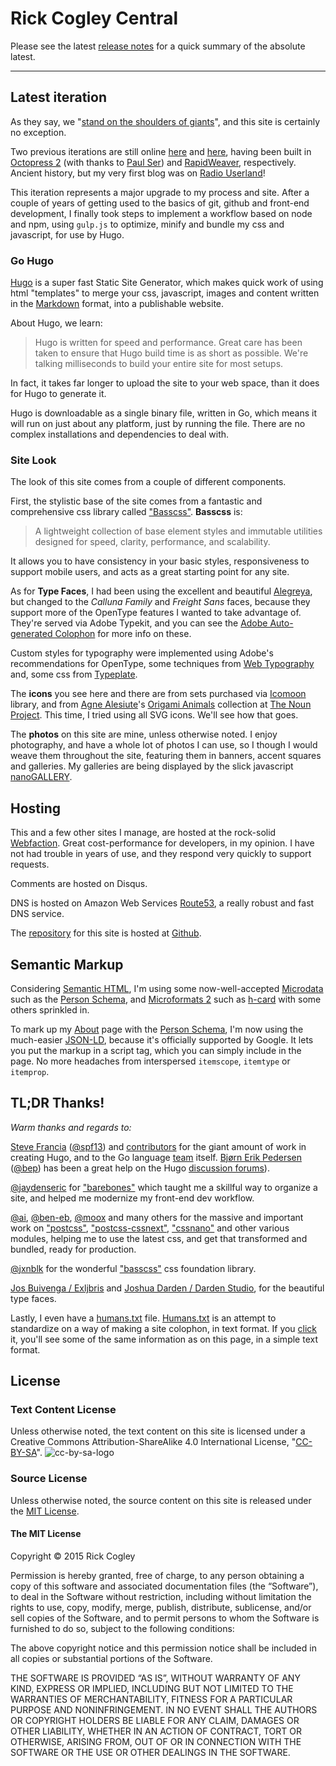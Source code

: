 # Rick Cogley Central

Please see the latest [release notes](https://github.com/RickCogley/RCC-Hugo2015/releases/tag/v2.1.0) for a quick summary of the absolute latest.

* * *

## Latest iteration

As they say, we "[stand on the shoulders of giants](https://en.wikipedia.org/wiki/Standing_on_the_shoulders_of_giants "Wikipedia article about etymology of standing on the shoulders of giants")", and this site is certainly no exception.

Two previous iterations are still online [here](http://rick3.cogley.info) and [here](http://rick2.cogley.info), having been built in [Octopress 2](http://octopress.org/) (with thanks to [Paul Ser](http://about.me/paul_ser)) and [RapidWeaver](http://www.realmacsoftware.com/rapidweaver), respectively. Ancient history, but my very first blog was on [Radio Userland](http://radio.userland.com)!

This iteration represents a major upgrade to my process and site. After a couple of years of getting used to the basics of git, github and front-end development, I finally took steps to implement a workflow based on node and npm, using ``gulp.js`` to optimize, minify and bundle my css and javascript, for use by Hugo.

### Go Hugo

[Hugo](http://gohugo.io) is a super fast Static Site Generator, which makes quick work of using html "templates" to merge your css, javascript, images and content written in the [Markdown](http://daringfireball.net/projects/markdown/) format, into a publishable website.

About Hugo, we learn:

> Hugo is written for speed and performance. Great care has been taken to ensure that Hugo build time is as short as possible. We're talking milliseconds to build your entire site for most setups.

In fact, it takes far longer to upload the site to your web space, than it does for Hugo to generate it.

Hugo is downloadable as a single binary file, written in Go, which means it will run on just about any platform, just by running the file. There are no complex installations and dependencies to deal with.

### Site Look

The look of this site comes from a couple of different components.

First, the stylistic base of the site comes from a fantastic and comprehensive css library called ["Basscss"](http://www.basscss.com/). **Basscss** is:

> A lightweight collection of base element styles and immutable utilities designed for speed, clarity, performance, and scalability.

It allows you to have consistency in your basic styles, responsiveness to support mobile users, and acts as a great starting point for any site.

As for **Type Faces**, I had been using the excellent and beautiful [Alegreya](http://www.huertatipografica.com/about), but changed to the _Calluna Family_ and _Freight Sans_ faces, because they support more of the OpenType features I wanted to take advantage of. They're served via Adobe Typekit, and you can see the [Adobe Auto-generated Colophon](https://typekit.com/colophons/ihk8ryw) for more info on these.

Custom styles for typography were implemented using Adobe's recommendations for OpenType, some techniques from [Web Typography](http://webtypography.net) and, some css from [Typeplate](http://typeplate.com/).

The **icons** you see here and there are from sets purchased via [Icomoon](https://icomoon.io) library, and from [Agne Alesiute](https://thenounproject.com/grrrauf/)'s [Origami Animals](https://thenounproject.com/grrrauf/collection/origami-animals/) collection at [The Noun Project](https://thenounproject.com). This time, I tried using all SVG icons. We'll see how that goes.

The **photos** on this site are mine, unless otherwise noted. I enjoy photography, and have a whole lot of photos I can use, so I though I would weave them throughout the site, featuring them in banners, accent squares and galleries. My galleries are being displayed by the slick javascript [nanoGALLERY](http://nanogallery.brisbois.fr).

## Hosting

This and a few other sites I manage, are hosted at the rock-solid [Webfaction](http://www.webfaction.com/?affiliate=rcogley). Great cost-performance for developers, in my opinion. I have not had trouble in years of use, and they respond very quickly to support requests.

Comments are hosted on Disqus.

DNS is hosted on Amazon Web Services [Route53](https://aws.amazon.com/route53/), a really robust and fast DNS service.

The [repository](https://github.com/RickCogley/RCC-Hugo2015) for this site is hosted at [Github](https://github.com).

## Semantic Markup

Considering [Semantic HTML](http://en.wikipedia.org/wiki/Semantic_HTML "Semantic H.T.M.L. Wikipedia article link"), I'm using some now-well-accepted [Microdata](http://schema.org "Canonical site for Microdata, Schema.org") such as the [Person Schema](http://schema.org/Person "Microdata Person Schema"), and [Microformats 2](http://microformats.org/wiki/microformats2 "V2 of Microformats, improving ease-of-use for authors and implementers") such as [h-card](http://microformats.org/wiki/h-card "Microformats 2 update to hCard") with some others sprinkled in.

To mark up my [About](/about) page with the [Person Schema](http://schema.org/Person "Microdata Person Schema"), I'm now using the much-easier [JSON-LD](http://www.w3.org/TR/json-ld/#embedding-json-ld-in-html-documents), because it's officially supported by Google. It lets you put the markup in a script tag, which you can simply include in the page. No more headaches from interspersed `itemscope`, `itemtype` or `itemprop`.

## TL;DR Thanks!

_Warm thanks and regards to:_

[Steve Francia](http://spf13.com) ([@spf13](https://github.com/spf13)) and [contributors](https://github.com/spf13/hugo/graphs/contributors) for the giant amount of work in creating Hugo, and to the Go language [team](http://golang.org/CONTRIBUTORS) itself. [Bjørn Erik Pedersen](http://bep.is) ([@bep](https://github.com/bep)) has been a great help on the Hugo [discussion forums](http://discuss.hugo.io)).

[@jaydenseric](https://github.com/jaydenseric) for ["barebones"](https://github.com/jaydenseric/Barebones) which taught me a skillful way to organize a site, and helped me modernize my front-end dev workflow.

[@ai](https://github.com/ai), [@ben-eb](https://github.com/ben-eb), [@moox](https://github.com/moox) and many others for the massive and important work on ["postcss"](https://github.com/postcss/postcss), ["postcss-cssnext"](https://github.com/MoOx/postcss-cssnext), ["cssnano"](https://github.com/ben-eb/cssnano) and other various modules, helping me to use the latest css, and get that transformed and bundled, ready for production.

[@jxnblk](https://github.com/jxnblk) for the wonderful ["basscss"](http://www.basscss.com/) css foundation library.  

[Jos Buivenga / Exljbris](https://exljbris.wordpress.com/about/) and [Joshua Darden / Darden Studio](https://www.dardenstudio.com/studio), for the beautiful type faces.

Lastly, I even have a [humans.txt](/humans.txt) file. [Humans.txt](http://humanstxt.org) is an attempt to standardize on a way of making a site colophon, in text format. If you [click](/humans.txt) it, you'll see some of the same information as on this page, in a simple text format.

## License

### Text Content License

Unless otherwise noted, the text content on this site is licensed under a Creative Commons Attribution-ShareAlike 4.0 International License, "[CC-BY-SA](http://creativecommons.org/licenses/by-sa/4.0/)".
![cc-by-sa-logo](https://i.creativecommons.org/l/by-sa/4.0/88x31.png)

### Source License

Unless otherwise noted, the source content on this site is released under the [MIT License](http://opensource.org/licenses/MIT).

#### The MIT License

Copyright © 2015 Rick Cogley

Permission is hereby granted, free of charge, to any person obtaining a copy of this software and associated documentation files (the “Software”), to deal in the Software without restriction, including without limitation the rights to use, copy, modify, merge, publish, distribute, sublicense, and/or sell copies of the Software, and to permit persons to whom the Software is furnished to do so, subject to the following conditions:

The above copyright notice and this permission notice shall be included in all copies or substantial portions of the Software.

THE SOFTWARE IS PROVIDED “AS IS”, WITHOUT WARRANTY OF ANY KIND, EXPRESS OR IMPLIED, INCLUDING BUT NOT LIMITED TO THE WARRANTIES OF MERCHANTABILITY, FITNESS FOR A PARTICULAR PURPOSE AND NONINFRINGEMENT. IN NO EVENT SHALL THE AUTHORS OR COPYRIGHT HOLDERS BE LIABLE FOR ANY CLAIM, DAMAGES OR OTHER LIABILITY, WHETHER IN AN ACTION OF CONTRACT, TORT OR OTHERWISE, ARISING FROM, OUT OF OR IN CONNECTION WITH THE SOFTWARE OR THE USE OR OTHER DEALINGS IN THE SOFTWARE.
